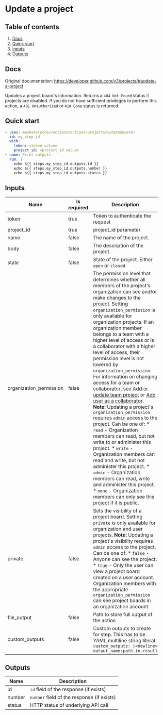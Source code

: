 # Update a project

## Table of contents

1. [Docs](#docs)
1. [Quick start](#quick-start)
1. [Inputs](#inputs)
1. [Outputs](#outputs)

<a name="quick-start" ></a>
## Docs

Original documentation: https://developer.github.com/v3/projects/#update-a-project

Updates a project board's information. Returns a `404 Not Found` status if projects are disabled. If you do not have sufficient privileges to perform this action, a `401 Unauthorized` or `410 Gone` status is returned.


<a name="quick start" ></a>
## Quick start

```yaml
- uses: maxkomarychev/octions/octions/projects/update@master
  id: my_step_id
  with:
    token: <token value>
    project_id: <project_id value>
- name: Print outputs
  run: |
    echo ${{ steps.my_step_id.outputs.id }}
    echo ${{ steps.my_step_id.outputs.number }}
    echo ${{ steps.my_step_id.outputs.status }}
```


<a name="inputs" ></a>
## Inputs

| Name | Is required | Description |
|---|---|---|
|token|true|Token to authenticate the request
|project_id|true|project_id parameter
|name|false|The name of the project.
|body|false|The description of the project.
|state|false|State of the project. Either `open` or `closed`.
|organization_permission|false|The permission level that determines whether all members of the project's organization can see and/or make changes to the project. Setting `organization_permission` is only available for organization projects. If an organization member belongs to a team with a higher level of access or is a collaborator with a higher level of access, their permission level is not lowered by `organization_permission`. For information on changing access for a team or collaborator, see [Add or update team project](https://developer.github.com/v3/teams/#add-or-update-team-project) or [Add user as a collaborator](https://developer.github.com/v3/projects/collaborators/#add-user-as-a-collaborator).      **Note:** Updating a project's `organization_permission` requires `admin` access to the project.      Can be one of:   \* `read` - Organization members can read, but not write to or administer this project.   \* `write` - Organization members can read and write, but not administer this project.   \* `admin` - Organization members can read, write and administer this project.   \* `none` - Organization members can only see this project if it is public.
|private|false|Sets the visibility of a project board. Setting `private` is only available for organization and user projects. **Note:** Updating a project's visibility requires `admin` access to the project.      Can be one of:   \* `false` - Anyone can see the project.   \* `true` - Only the user can view a project board created on a user account. Organization members with the appropriate `organization_permission` can see project boards in an organization account.
|file_output|false|Path to store full output of the action
|custom_outputs|false|Custom outputs to create for step. This has to be YAML multiline string literal `custom_outputs: \|<newline> output_name:path.in.result`

<a name="outputs" ></a>
## Outputs

| Name | Description |
|---|---|
|id|`id` field of the response (if exists)|
|number|`number` field of the response (if exists)|
|status|HTTP status of underlying API call|

